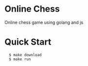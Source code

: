 # Online Chess 
Online chess game using golang and js

# Quick Start
```
  $ make download 
  $ make run
```
